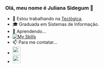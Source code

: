 ### Olá, meu nome é Juliana Sidegum 👋

- 🔭 Estou trabalhando na [Teclógica](https://www.teclogica.com.br/).
- 🎓 Graduada em Sistemas de Informação.
- 🌱 Aprendendo...
- [![My Skills](https://skillicons.dev/icons?i=javascript,typescript,react,java&perline=4)](https://skillicons.dev)
- 📫 Para me contatar...
- <a href="https://www.linkedin.com/in/jsidegum" target="_blank"><img height="25" src="https://img.shields.io/badge/-LinkedIn-%230077B5?style=for-the-badge&logo=linkedin&logoColor=white" target="_blank"></a>
- <a href = "mailto:jsidegum@gmail.com"><img height="25" src="https://img.shields.io/badge/-Gmail-%23333?style=for-the-badge&logo=gmail&logoColor=white" target="_blank"></a>


